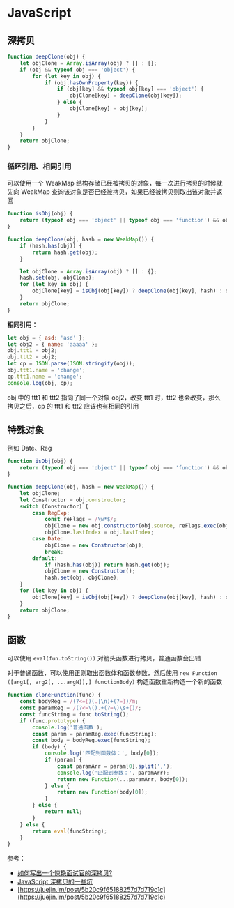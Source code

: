 # JavaScript

## 深拷贝

```js
function deepClone(obj) {
    let objClone = Array.isArray(obj) ? [] : {};
    if (obj && typeof obj === 'object') {
        for (let key in obj) {
            if (obj.hasOwnProperty(key)) {
                if (obj[key] && typeof obj[key] === 'object') {
                    objClone[key] = deepClone(obj[key]);
                } else {
                    objClone[key] = obj[key];
                }
            }
        }
    }
    return objClone;
}
```

### 循环引用、相同引用

可以使用一个 WeakMap 结构存储已经被拷贝的对象，每一次进行拷贝的时候就先向 WeakMap 查询该对象是否已经被拷贝，如果已经被拷贝则取出该对象并返回

```js
function isObj(obj) {
    return (typeof obj === 'object' || typeof obj === 'function') && obj !== null;
}

function deepClone(obj, hash = new WeakMap()) {
    if (hash.has(obj)) {
        return hash.get(obj);
    }

    let objClone = Array.isArray(obj) ? [] : {};
    hash.set(obj, objClone);
    for (let key in obj) {
        objClone[key] = isObj(obj[key]) ? deepClone(obj[key], hash) : obj[key];
    }
    return objClone;
}
```

**相同引用：**

```js
let obj = { asd: 'asd' };
let obj2 = { name: 'aaaaa' };
obj.ttt1 = obj2;
obj.ttt2 = obj2;
let cp = JSON.parse(JSON.stringify(obj));
obj.ttt1.name = 'change';
cp.ttt1.name = 'change';
console.log(obj, cp);
```

obj 中的 ttt1 和 ttt2 指向了同一个对象 obj2，改变 ttt1 时，ttt2 也会改变，那么拷贝之后，cp 的 ttt1 和 ttt2 应该也有相同的引用

## 特殊对象

例如 Date、Reg

```js
function isObj(obj) {
    return (typeof obj === 'object' || typeof obj === 'function') && obj !== null;
}

function deepClone(obj, hash = new WeakMap()) {
    let objClone;
    let Constructor = obj.constructor;
    switch (Constructor) {
        case RegExp:
            const reFlags = /\w*$/;
            objClone = new obj.constructor(obj.source, reFlags.exec(obj));
            objClone.lastIndex = obj.lastIndex;
        case Date:
            objClone = new Constructor(obj);
            break;
        default:
            if (hash.has(obj)) return hash.get(obj);
            objClone = new Constructor();
            hash.set(obj, objClone);
    }
    for (let key in obj) {
        objClone[key] = isObj(obj[key]) ? deepClone(obj[key], hash) : obj[key];
    }
    return objClone;
}
```

## 函数

可以使用 `eval(fun.toString())` 对箭头函数进行拷贝，普通函数会出错

对于普通函数，可以使用正则取出函数体和函数参数，然后使用 `new Function ([arg1[, arg2[, ...argN]],] functionBody)` 构造函数重新构造一个新的函数

```js
function cloneFunction(func) {
    const bodyReg = /(?<={)(.|\n)+(?=})/m;
    const paramReg = /(?<=\().+(?=\)\s+{)/;
    const funcString = func.toString();
    if (func.prototype) {
        console.log('普通函数');
        const param = paramReg.exec(funcString);
        const body = bodyReg.exec(funcString);
        if (body) {
            console.log('匹配到函数体：', body[0]);
            if (param) {
                const paramArr = param[0].split(',');
                console.log('匹配到参数：', paramArr);
                return new Function(...paramArr, body[0]);
            } else {
                return new Function(body[0]);
            }
        } else {
            return null;
        }
    } else {
        return eval(funcString);
    }
}
```

参考：

-   [如何写出一个惊艳面试官的深拷贝?](https://juejin.im/post/5d6aa4f96fb9a06b112ad5b1#heading-0)
-   [JavaScript 深拷贝的一些坑](https://juejin.im/post/5b235b726fb9a00e8a3e4e88)
-   [https://juejin.im/post/5b20c9f65188257d7d719c1c](https://juejin.im/post/5b20c9f65188257d7d719c1c)

